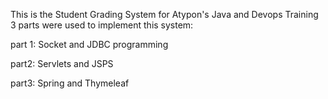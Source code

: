 This is the Student Grading System for Atypon's Java and Devops Training
3 parts were used to implement this system:

part 1: Socket and JDBC programming

part2: Servlets and JSPS

part3: Spring and Thymeleaf
